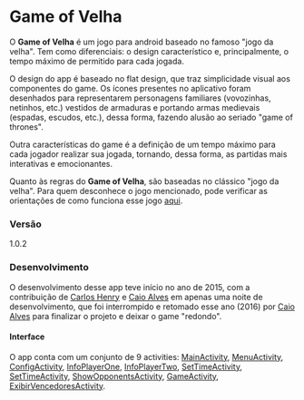 # Game of Velha

O **Game of Velha** é um jogo para android baseado no famoso "jogo da velha". Tem como diferenciais: o design característico e, principalmente, o tempo máximo de permitido para cada jogada. 

O design do app é baseado no flat design, que traz simplicidade visual aos componentes do game. Os ícones presentes no aplicativo foram desenhados para representarem personagens familiares (vovozinhas, netinhos, etc.) vestidos de armaduras e portando armas medievais (espadas, escudos, etc.), dessa forma, fazendo alusão ao seriado "game of thrones".

Outra características do game é a definição de um tempo máximo para cada jogador realizar sua jogada, tornando, dessa forma, as partidas mais interativas e emocionantes.

Quanto às regras do **Game of Velha**, são baseadas no clássico "jogo da velha". Para quem desconhece o jogo mencionado, pode verificar as orientações de como funciona esse jogo [aqui](https://pt.wikipedia.org/wiki/Jogo_da_velha).

### Versão
1.0.2

### Desenvolvimento

O desenvolvimento desse app teve início no ano de 2015, com a contribuição de [Carlos Henry](https://github.com/henrywm) e [Caio Alves](https://github.com/alvescaio) em apenas uma noite de desenvolvimento, que foi interrompido e retomado esse ano (2016) por [Caio Alves](https://github.com/alvescaio) para finalizar o projeto e deixar o game "redondo".

#### Interface

O app conta com um conjunto de 9 activities: [MainActivity], [MenuActivity], [ConfigActivity], [InfoPlayerOne], [InfoPlayerTwo], [SetTimeActivity], [SetTimeActivity], [ShowOpponentsActivity], [GameActivity], [ExibirVencedoresActivity].



[MainActivity]: <https://github.com/SeraQueQual/Game_of_velha/blob/master/app/src/main/java/br/com/oficinadocodigo/MainActivity.java>
[MenuActivity]: <https://github.com/SeraQueQual/Game_of_velha/blob/master/app/src/main/java/br/com/oficinadocodigo/MenuActivity.java>
[ConfigActivity]: <https://github.com/SeraQueQual/Game_of_velha/blob/master/app/src/main/java/br/com/oficinadocodigo/ConfigActivity.java>
[InfoPlayerOne]: <https://github.com/SeraQueQual/Game_of_velha/blob/master/app/src/main/java/br/com/oficinadocodigo/game_of_velha/InfoPlayerOne.java>
[InfoPlayerTwo]: <https://github.com/SeraQueQual/Game_of_velha/blob/master/app/src/main/java/br/com/oficinadocodigo/game_of_velha/InfoPlayerTwo.java>
[SetTimeActivity]: <https://github.com/SeraQueQual/Game_of_velha/blob/master/app/src/main/java/br/com/oficinadocodigo/SetTimeActivity.java>
[ShowOpponentsActivity]: <https://github.com/SeraQueQual/Game_of_velha/blob/master/app/src/main/java/br/com/oficinadocodigo/ShowOpponentsActivity.java>
[GameActivity]: <https://github.com/SeraQueQual/Game_of_velha/blob/master/app/src/main/java/br/com/oficinadocodigo/GameActivity.java>
[ExibirVencedoresActivity]: <https://github.com/SeraQueQual/Game_of_velha/blob/master/app/src/main/java/br/com/oficinadocodigo/ExibirVencedoresActivity.java>

